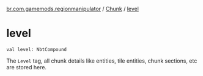 [br.com.gamemods.regionmanipulator](../index.md) / [Chunk](index.md) / [level](./level.md)

# level

`val level: NbtCompound`

The `Level` tag, all chunk details like entities, tile entities, chunk sections, etc are stored here.

